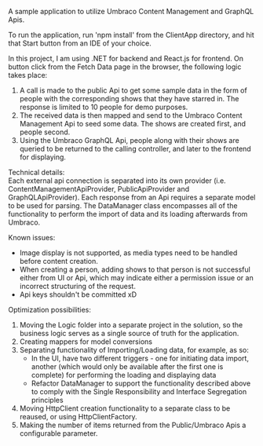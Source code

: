 A sample application to utilize Umbraco Content Management and GraphQL Apis.

To run the application, run 'npm install' from the ClientApp directory, and hit that Start button from an IDE of your choice.

In this project, I am using .NET for backend and React.js for frontend.
On button click from the Fetch Data page in the browser, the following logic takes place:
1. A call is made to the public Api to get some sample data in the form of people with the corresponding shows that they have starred in.
The response is limited to 10 people for demo purposes.
2. The received data is then mapped and send to the Umbraco Content Management Api to seed some data. The shows are created first, and people second.
3. Using the Umbraco GraphQL Api, people along with their shows are queried to be returned to the calling controller, and later to the frontend for displaying.

Technical details:    
Each external api connection is separated into its own provider (i.e. ContentManagementApiProvider, PublicApiProvider and GraphQLApiProvider).
Each response from an Api requires a separate model to be used for parsing.
The DataManager class encompasses all of the functionality to perform the import of data and its loading afterwards from Umbraco.

Known issues:
- Image display is not supported, as media types need to be handled before content creation.
- When creating a person, adding shows to that person is not successful either from UI or Api, which may indicate either a permission issue or an incorrect structuring of the request.
- Api keys shouldn't be committed xD

Optimization possibilities:
1. Moving the Logic folder into a separate project in the solution, so the business logic serves as a single source of truth for the application.
2. Creating mappers for model conversions
3. Separating functionality of Importing/Loading data, for example, as so:
    - In the UI, have two different triggers - one for initiating data import, another (which would only be available after the first one is complete) for performing the loading and displaying data
    - Refactor DataManager to support the functionality described above to comply with the Single Responsibility and Interface Segregation principles
4. Moving HttpClient creation functionality to a separate class to be reaused, or using HttpClientFactory.
5. Making the number of items returned from the Public/Umbraco Apis a configurable parameter.

